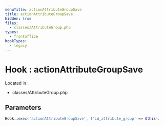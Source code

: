 ```yaml
---
menuTitle: actionAttributeGroupSave
title: actionAttributeGroupSave
hidden: true
files:
  - classes/AttributeGroup.php
types:
  - frontoffice
hookTypes:
  - legacy
---
```


# Hook : actionAttributeGroupSave

Located in :

  - classes/AttributeGroup.php

## Parameters

```php
Hook::exec('actionAttributeGroupSave', ['id_attribute_group' => $this->id]);
```